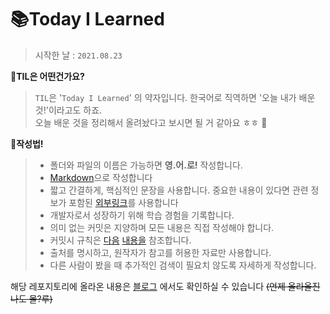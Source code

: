 # 📚Today I Learned

> 시작한 날 : `2021.08.23`<br/>

🌟**TIL은 어떤건가요?**
> `TIL`은 '`Today I Learned`' 의 약자입니다.
> 한국어로 직역하면 '오늘 내가 배운 것!'이라고도 하죠.<br>
> 오늘 배운 것을 정리해서 올려놨다고 보시면 될 거 같아요 ㅎㅎ 🙂<br/>

🌟**작성법!**

> - 폴더와 파일의 이름은 가능하면 **영.어.로!** 작성합니다.
> - [Markdown](https://ansohxxn.github.io/blog/markdown)으로 작성합니다
> - 짧고 간결하게, 핵심적인 문장을 사용합니다. 중요한 내용이 있다면 관련 정보가 포함된 [외부링크](https://gpeol.github.io/404)를 사용합니다
> - 개발자로서 성장하기 위해 학습 경험을 기록합니다.
> - 의미 없는 커밋은 지양하며 모든 내용은 직접 작성해야 합니다.
> - 커밋시 규칙은 [다음](https://github.com/neulsom-EZY/EZY-ios/blob/master/README.md) [내용을](https://blog.ull.im/engineering/2019/03/10/logs-on-git.html) 참조합니다.
> - 출처를 명시하고, 원작자가 참고를 허용한 자료만 사용합니다.
> - 다른 사람이 봤을 때 추가적인 검색이 필요치 않도록 자세하게 작성합니다.

해당 레포지토리에 올라온 내용은 [블로그](https://gpeol.github.io) 에서도 확인하실 수 있습니다
~~(언제 올라올진 나도 몰?루)~~
